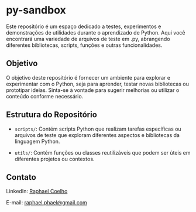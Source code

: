 # py-sandbox

Este repositório é um espaço dedicado a testes, experimentos e demonstrações de utilidades durante o aprendizado de Python. Aqui você encontrará uma variedade de arquivos de teste em .py, abrangendo diferentes bibliotecas, scripts, funções e outras funcionalidades.

## Objetivo

O objetivo deste repositório é fornecer um ambiente para explorar e experimentar com o Python, seja para aprender, testar novas bibliotecas ou prototipar ideias. Sinta-se à vontade para sugerir melhorias ou utilizar o conteúdo conforme necessário.

## Estrutura do Repositório

- `scripts/`: Contém scripts Python que realizam tarefas específicas ou arquivos de teste que exploram diferentes aspectos e bibliotecas da linguagem Python.

- `utils/`: Contém funções ou classes reutilizáveis que podem ser úteis em diferentes projetos ou contextos.

## Contato

LinkedIn: [Raphael Coelho](https://www.linkedin.com/in/raphaelhvcoelho/)

E-mail: [raphael.phael@gmail.com](mailto:lraphael.phael@gmai.com)